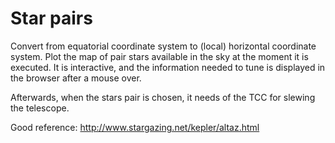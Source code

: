 # Star pairs

Convert from equatorial coordinate system to (local) horizontal coordinate system. Plot the map of pair stars available in the sky at the moment it is executed. It is interactive, and the information needed to tune is displayed in the browser after a mouse over.

Afterwards, when the stars pair is chosen, it needs of the TCC for slewing the telescope.

Good reference: http://www.stargazing.net/kepler/altaz.html
